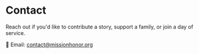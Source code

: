 # Contact

Reach out if you'd like to contribute a story, support a family, or join a day of service.

📧 Email: contact@missionhonor.org
